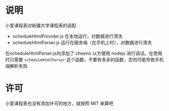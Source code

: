# 说明

小爱课程表对新疆大学课程表的适配

- scheduleHtmlProvider.js 在本地运行，对数据进行清洗
- scheduleHtmlParser.js 运行在服务端（在手机上时），对数据进行清洗

在scheduleHtmlParser.js内添加了 cheerio 以方便用 nodejs 进行调试。在使用时只需要 `scheduleHtmlParser` 这个函数，不要有多余的函数，否则可能导致手机端解析失败

# 许可

小爱课程表也没有添加许可的地方，就按照 MIT 来算吧